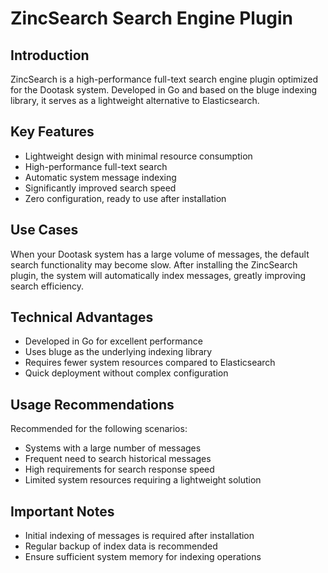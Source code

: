 # ZincSearch Search Engine Plugin

## Introduction
ZincSearch is a high-performance full-text search engine plugin optimized for the Dootask system. Developed in Go and based on the bluge indexing library, it serves as a lightweight alternative to Elasticsearch.

## Key Features
- Lightweight design with minimal resource consumption
- High-performance full-text search
- Automatic system message indexing
- Significantly improved search speed
- Zero configuration, ready to use after installation

## Use Cases
When your Dootask system has a large volume of messages, the default search functionality may become slow. After installing the ZincSearch plugin, the system will automatically index messages, greatly improving search efficiency.

## Technical Advantages
- Developed in Go for excellent performance
- Uses bluge as the underlying indexing library
- Requires fewer system resources compared to Elasticsearch
- Quick deployment without complex configuration

## Usage Recommendations
Recommended for the following scenarios:
- Systems with a large number of messages
- Frequent need to search historical messages
- High requirements for search response speed
- Limited system resources requiring a lightweight solution

## Important Notes
- Initial indexing of messages is required after installation
- Regular backup of index data is recommended
- Ensure sufficient system memory for indexing operations
